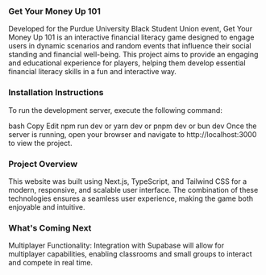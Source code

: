 ### Get Your Money Up 101
Developed for the Purdue University Black Student Union event, Get Your Money Up 101 is an interactive financial literacy game designed to engage users in dynamic scenarios and random events that influence their social standing and financial well-being. This project aims to provide an engaging and educational experience for players, helping them develop essential financial literacy skills in a fun and interactive way.

### Installation Instructions
To run the development server, execute the following command:

bash
Copy
Edit
npm run dev
or
yarn dev
or
pnpm dev
or
bun dev
Once the server is running, open your browser and navigate to http://localhost:3000 to view the project.

### Project Overview
This website was built using Next.js, TypeScript, and Tailwind CSS for a modern, responsive, and scalable user interface. The combination of these technologies ensures a seamless user experience, making the game both enjoyable and intuitive.

### What's Coming Next
Multiplayer Functionality: Integration with Supabase will allow for multiplayer capabilities, enabling classrooms and small groups to interact and compete in real time.
